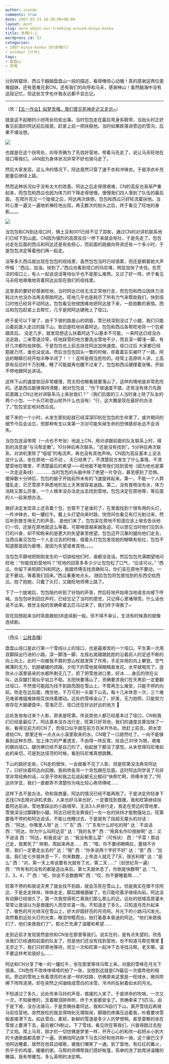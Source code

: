 ```yaml
---
author: xianda
comments: true
date: 2007-05-21 18:38:00+00:00
layout: post
slug: more-about-our-trekking-around-minya-konka
title: 贡嘎行·2
wordpress_id: 52
categories:
- 2007-minya-konka [07贡嘎行]
- outdoor [户外]
tags:
- 盘盘山
- 贡嘎
---
```


分别转载欣、西瓜于翻越盘盘山一段的描述，看得俺惊心动魄！真的感谢这两位患难姐妹，还有患难兄弟CN，还有我们的向导和马夫，感谢神山！虽然脑海中没有这段记忆，但这些文字也许我永远都不会忘记。

* * *

（欣：[【五一作业】如梦贡嘎，我们曾见死神走近又走远~](http://www6.tianya.cn/new/publicforum/Content.asp?idWriter=9777393&Key=831034648&strItem=travel&idArticle=118408&flag=1)）

就是这不起眼的小拐弯处险些出事。当时包包走在最后弯身系鞋带，当抬头时正好看见前面的阿达前后摇晃，赶紧上前一把扶稳他。当时如果跌落进旁边的雪沟，后果不堪设想。

![](http://tkfiles.storage.msn.com/y1p4g3jqV0MUElg3Ozjsy7nw1nSAkfOLqsTPd4JyJ5_MHHdAyPndxxWQc-FfYmKO1c-)

<!-- more -->

也就是在这个拐弯处，向导贡确为了先找好营地，带着马先走了，说让马夫旺地在垭口等我们。JAN因为身体状况非常不好也骑马走了。

然后大家发现，这么冷的情况下，阿达竟然只穿了速干衣和冲锋衣。于是添衣补充能量后继续上路。

然而这种状况似乎没有太大的改善。阿达之后走得很艰难，CN的高反也渐渐严重起来，而包包和西瓜也因为体力的下降走得很慢。慢慢我们四人落到了队伍的最后面。
在爬升完又一个陡坡之后，阿达再次跌倒，包包和西瓜只好轮流着扶他。当时心里一遍又一遍地祈祷旺地出现，再无数次的抬头之后，终于看见了旺地的身影。。。。

![](http://tkfiles.storage.msn.com/y1p4g3jqV0MUEkdC8BbULbAxeMJBt6loQjNY_K1SpnPgAReUh9m8EN_eoLIu5JSVdEK)

当包包和CN到达垭口时，俩土豆和001已经不见了踪影，通过CN的对讲机联系他们已经下到山底。CN因为强烈的高原反应一停下来就会呕吐，于是先走了。包包对走在后面的西瓜和阿达还是有些担心，而前面的路据向导讲还有一个多小时，于是包包决定等着他们再一起走。

没等多久西瓜就出现在包包的视线里，虽然包包当时已经很累，但还是朝着她大声呼喊：“西瓜，加油，快到了。”西瓜也看到垭口的玛尼堆，明显加快了步伐。在荒凉的垭口上，有人一起说说话等待似乎也不是那么难熬。又过了好一阵，终于看见马夫旺地艰难地背着阿达出现在我们的视线里。

这里真的要好好感谢旺地，当时阿达已经无法正常地行走，而包包和西瓜因体力消耗过大也没办法再去帮助阿达。旺地几乎也是耗尽了所有力气来帮助我们，快到垭口时他已经背不动阿达，包包看见他很困难地把阿达放下来，一脸抱歉的表情。西瓜和包包赶紧上去帮忙，几乎是把阿达硬拖上了垭口。

终于是可以下坡了，由于下坡的路是山的阴面，雪已经深到没过了小腿，我们只能沿着前面人走过的路下山。依旧是旺地扶着阿达，包包和西瓜各帮旺地背一个包紧跟其后。
没走几步，就发现想这么扶着阿达下山基本不可能，一来阿达已经没办法走路，二来雪道过窄，旺地踩雪的地方要高出雪地不少，而且深一脚浅一脚，有好几次都险些摔倒。于是包包也上前去扶住阿达加快速度。垭口过后 大家都已经筋疲力尽，谁也没说话。然后当包包回头一瞥的时候，却着着实实被吓了一跳，阿达的眼睛已经开始半睁半闭了！！！这样是相当危险的。经常上高原听人讲，上高原有反应时千万别睡，睡了可能就再也醒不过来了。包包和西瓜硬撑着张嘴，开始不停地跟阿达讲话。

这样下山的速度依旧非常缓慢，而太阳也眼看就要落山了，这样的境地是非常危险的。还是西瓜能够保持清醒，她对包包说：“你下坡速度不错，还有没有体力先跑前面跟上CN让他对讲联系马上来驮我们？”（我们后面的三人当时身上除了队友的两个小包、一个头灯和登山杖外什么也没有）“行，这大概是现在最好的办法了。”包包坚定地对西瓜说。

接下来的一个小时，从发生那刻起就已经深深印刻在包包的生命里了，或许期间的细节今后会淡忘，但那种有生以来第一次对可能失掉生命的恐惧感却永远不会消失。

当包包连滚带爬（一点也不夸张）地追上CN，用对讲跟前面的队友联系上时，得到的消息是“与马帮走散”。10分钟后再次联系，“还是没有找到”。5分钟后再次联系，对讲机里除了“嗞嗞”的电流声，再也没有其他声响。CN因为高反基本上没法说什么话，坐在原地一动不动
。
天已经黑了，不清楚前方发生了什么事情，不清楚营地在哪里，不清楚最后的希望——旺地能不能带我们找到营地（因为他也是第一次走这条线）…………当时包包的头脑中除了绝望一片空白，甚至感到了恐惧。
傻掉数十分钟后，包包的脑子开始前所未有的飞速旋转起来。第一，不能一个人莽撞乱走，茫茫雪原不熟悉地形加上天黑很容易迷路。第二，没有食物没有水，体力消耗又那么厉害，一个人根本没办法走出去找到营地。包包决定在原地等，等后面的人一起来想办法。

做好决定发现背上还背着个包，也管不了是谁的了，在里面找到个很有用的头灯，一件冲锋衣，和一罐红牛。戴上头灯望向来时路，恍惚间也看见有灯光射过来，然后听到救生哨无力的声音。
是他们来了，包包呆在原地不知道应该上坡去告诉他们一切，还是在原地就这么等着。可那哨音越来越急迫，可以想见当时他们见到头灯的兴奋，却不知盼来的是更大的失望甚至绝望。包包迈开沉重的腿向他们走去，当西瓜看见包包一个人走过去的时候，借着头灯包包发现她的眼睛有些红，包包不知道那是因为疲倦，是因为失望或者其他。。。。

当包包平静地把刚刚发生的一切讲给他们时，谁都没说话。然后包包充满期望地问旺地：“你能找到营地吗？”旺地的回答多多少少让包包松了口气，“应该可以。” “西瓜，你留下来照顾CN和阿达，我跟师傅去找贡确和马，你们呆在原地不要动，一定不要动。等着我们回来。”西瓜重重地点头。 随后包包将包里找到的东西交给西瓜，抱了抱她，只戴了头灯，又跟旺地师傅上路了。

下了一个陡坡后，包包隐约听到了铃铛的声音，然后旺地开始用当地语言向坡下呼喊。当包包听到回应声时，已经忘记了当时的感觉，只记得心里堵得慌，什么话也说不出来。救世主般的贡确牵着五匹马过来了，我们终于得救了~

现在回想起来当时简直跟拍SB连续剧一般。但不得不承认，生活有时候真的就像连续剧。

* * *

（西瓜：[公转贡嘎](http://flowwind1980.spaces.live.com/Blog/cns!FAE3AF8672CA2B99!174.entry?owner=1)）

盘盘山垭口是此行第一个雪线以上的垭口，也是最艰苦的一个垭口。平生第一次用双脚踩出行进的小路。深一脚浅一脚，左摇右晃踉踉跄跄的沿着前人的足迹不断的向上向上。此时一向被我不屑的登山杖就发挥了作用，手足并用的向上攀登。空气稀薄的无力，饥肠辘辘的烦躁，夕阳下的雪地晃得眼睛直发花。水早就喝完了，连欣从小溪里装来的水都所剩无几了。抓了把雪放进口里，好冰……身后的欣在尖叫，达双腿打晃似乎站立不稳。太阳快要落山了，贡确要求我们在天黑前一定要翻过垭口，不然很可能因为找不到路而困在雪山上。不管再怎么难受，只能不停的向前。欣走在达后面，拽住他，千万可别一头栽下山去。每十几米休息一次，三个难兄难弟难姐难妹相互扶持着挪动。远处的雪峰金山了，好美，无力拍照，只能努力收存在大脑硬盘中，雪海茫茫，垭口还在好远好远的地方 

远处急匆匆过来个人影，原来是旺第。传说其他人都已经基本过了垭口，CN和我们已经是最后了。阿达基本没办法行走，旺第只好背他，我们的速度总算加快了一些，看得见前方的CN了，而垭口似乎就在前方百米开外处。欣赶上前去，把水壶递给CN，那里还有一点点从小溪里取来的水。CN喝了一口居然吐了。一向不能够看到这种东西，加上体力的严重透支，不由得一阵反胃。给自己30步为限，艰难的挪向垭口。腿仿佛已经不是自己的了，抬起放下都没了感觉。从未觉得玛尼堆如此的亲切，可是到达垭顶的时候，看到玛尼堆真想跳舞。

下山的路好走些，CN走的很快，一会就看不见了人影，但是旺第没法再背阿达了。只好扶着阿达向前蹭。我和欣各背一个背包跟在后面。这时阿达同学说了句非常非常经典的话，以至于欣和我之后说起都无比郁闷“快帮忙啊，师傅辛苦了。”阿达同学亚，我们一直都弄不清楚你为啥比较心疼师傅呢……

这样下去不是办法，欣和我商量，阿达的情况已经不能再拖了。于是决定欣轻身下去找CN去用对讲机求救，人来也好马来也好，一定要找到救援，我和旺第继续扶着阿达前进。雪地里踩出的小路很窄，无法3人并排行走，我走在旁边的雪地里，雪很深没过脚踝到小腿。阿达已经完全靠我们一左一右的扶持才能勉强站立。旺第要我不停的和阿达说话，不能让他睡过去，于是就有了段超无厘头的对话：
西：“阿达，你哪里人呀”
达：“广东”
西：“广东有什么好吃的呀”
达：不说话
西：“阿达，你为什么叫阿达亚”
达：“我的名字”
西：“用真名作ID很挫啊”
达：又不说话
西：“阿达，和我说话”
达：“我没有那么菜”（可怜状）
西：“不菜！那自己走，我累死了”
摔倒，爬起来再走……
西：“喂，你不要闭眼睛拉，墨镜不许带，我们一定要走出去的”
达：“哦”
西：“你多说两个字好不好”
达：“恩”
西：“加油，我们走七步就休息一下，你来数数，上帝造人就花了7天，很吉利嗒”
达：“是么”
西：“对，第一天上帝说要有光就有了光，第二天……”（创世纪背一遍）
西：“所有有的没有的都是造出来后，第七天就休息了，你倒是快数啊”
达：“1，2，3，4，7”
西：“呃，你会不会数数啊”
西：“哎，你不要睡着啊……”

旺第不停的和我说天黑了就会找不到路，就会冻死在雪山上。但是我实在撑不住阿达，于是走走摔摔，摔摔走走，脚后跟被磨破了，也只能咬着牙继续向前。阿达没有动静已经很久了，第一次我觉得死亡离我们那么那么的近。远处的低矮高原灌木常常让我误以为是救援的人而空欢喜一场。不知道走了多久，只知道月亮升起来了，银色的月光倾泻在雪山上，好大好圆好亮的月亮阿。月光下的小路闪闪发光。突然看到远处头灯的光束，眼泪夺眶而出，拍打着基本昏迷的阿达，“他们来救我们了，他们来救我们了”。那光芒充满了温暖和希望……

走到近前才发现居然是欣和CN坐在那里等我们。说实在的，是有点失望的。欣告诉我们已经通知前面的队友了，但是他们还没有找到营地，也不知道马帮在哪里  无奈之下，我们只好原地等待，欣又一次和旺第一起冲下去寻找马帮。老天哪，请不要这样考验我好么……

阿达和CN分享了唯一的一罐红牛，坐在那里等待马帮上来。对面的雪峰在月光下很美，CN色性不改哆哆嗦嗦的拍了一张，没想到这就是CN最后一次摆弄他的相机。旁边的雪地上有着漂亮的水波一样的纹路，仿佛原来这里是一旺绿水，微风吹拂下阵阵涟漪，却在突然之间凝结成雪白的冰雪，冷冷的反射着如水的月光。

不知道过了多久，远处传来马铃的声音，救援的人来了。于是拼命的吹哨，一次又一次，不知疲倦的，含着眼泪拼命吹，终于大家都安全了。贡确牵来了5匹马。由于是下坡，没办法骑马，于是贡确扶着阿达，我和CN自行下山。离开雪线后再骑马前往营地。突然放松的我显得特别无理取闹，脚跟的疼痛压迫着我，吵着要块雪板直接滑下去。如此雪白，柔软，新鲜的雪道是多少人的梦想啊。甚至耍赖的坐在雪坡上要滑下去，最后被CN制止。下了雪线，看见欣在等我们，兴奋得跑过去抱了又抱。爬上马背，刚才的一切仿佛是梦里一样，开开心心的和欣一起把从小到大的卡通歌曲都高歌了一遍。贡确怕阿达摔下马去只好和他共称一骑，这个康巴汉子怕阿达睡着，居然在他耳边唱歌，被我们嘲笑了一通。到了营地，有红红的篝火，热乎乎的鸡蛋，暖暖的粥，马帮的师傅帮我们搭好帐篷，简单的洗了脸爬进温暖的睡袋。我有带暖包，多么英明的决定啊。
